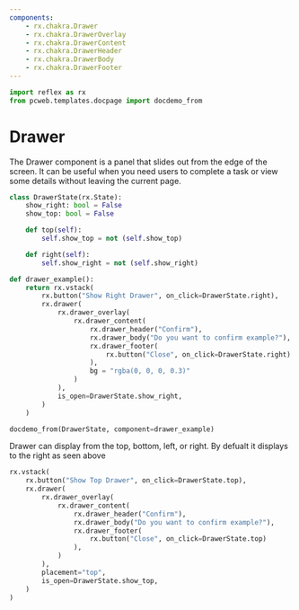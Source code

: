 ```yaml
---
components:
    - rx.chakra.Drawer
    - rx.chakra.DrawerOverlay
    - rx.chakra.DrawerContent
    - rx.chakra.DrawerHeader
    - rx.chakra.DrawerBody
    - rx.chakra.DrawerFooter
---
```


```python exec
import reflex as rx
from pcweb.templates.docpage import docdemo_from
```

# Drawer

The Drawer component is a panel that slides out from the edge of the screen.
It can be useful when you need users to complete a task or view some details without leaving the current page.

```python exec
class DrawerState(rx.State):
    show_right: bool = False
    show_top: bool = False

    def top(self):
        self.show_top = not (self.show_top)

    def right(self):
        self.show_right = not (self.show_right)

def drawer_example():
    return rx.vstack(
        rx.button("Show Right Drawer", on_click=DrawerState.right),
        rx.drawer(
            rx.drawer_overlay(
                rx.drawer_content(
                    rx.drawer_header("Confirm"),
                    rx.drawer_body("Do you want to confirm example?"),
                    rx.drawer_footer(
                        rx.button("Close", on_click=DrawerState.right)
                    ),
                    bg = "rgba(0, 0, 0, 0.3)"
                )
            ),
            is_open=DrawerState.show_right,
        )
    )
```

```python eval
docdemo_from(DrawerState, component=drawer_example)
```

Drawer can display from the top, bottom, left, or right.
By defualt it displays to the right as seen above

```python demo
rx.vstack(
    rx.button("Show Top Drawer", on_click=DrawerState.top),
    rx.drawer(
        rx.drawer_overlay(
            rx.drawer_content(
                rx.drawer_header("Confirm"),
                rx.drawer_body("Do you want to confirm example?"),
                rx.drawer_footer(
                    rx.button("Close", on_click=DrawerState.top)
                ),
            )
        ),
        placement="top",
        is_open=DrawerState.show_top,
    )
)
```